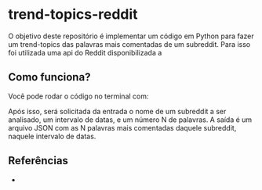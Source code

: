 # trend-topics-reddit
O objetivo deste repositório é implementar um código em Python para fazer um trend-topics das palavras mais comentadas de um subreddit. Para isso foi utilizada uma api do Reddit disponibilizada a 

## Como funciona?
Você pode rodar o código no terminal com:

Após isso, será solicitada da entrada o nome de um subreddit a ser analisado, um intervalo de datas, e um número N de palavras. A saída é um arquivo JSON com as N palavras mais comentadas daquele subreddit, naquele intervalo de datas.

## Referências
- 
